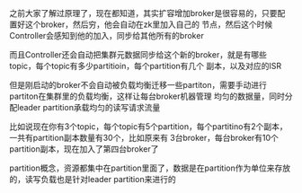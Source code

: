 
之前大家了解过原理了，现在都知道，其实扩容增加broker是很容易的，只要配置好这个broker，然后穷，他会自动在zk里加入自己的
节点，然后这个时候Controller会感知到他的加入，同步给其他所有的broker

而且Controller还会自动把集群元数据同步给这个新的broker，就是有哪些topic，每个topic有多少partitioin，每个partition有几个
副本，以及对应的ISR

但是刚启动的broker不会自动被负载均衡迁移一些partiton，需要手动进行partiton在集群里的负载均衡，这样让每台broker机器管理
均匀的数据量，同时分配leader partition承载均匀的读写请求流量

比如说现在你有3个topic，每个topic有5个partition，每个partitino有2个副本，一共有partition副本数量有30个，比如原来有
3台broker，每台broker有10个partition副本，现在加入了第四台broker了

partition概念，资源都集中在partition里面了，数据是在partition作为单位来存放的，读写负载也是针对leader partition来进行的


